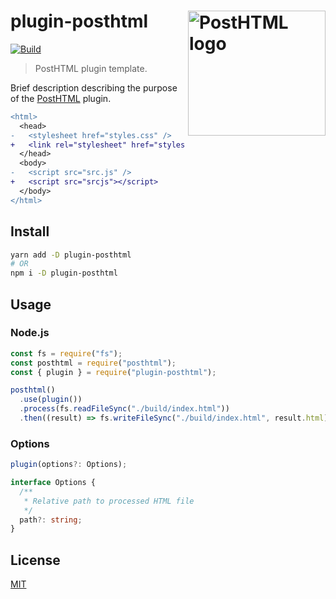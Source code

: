 # plugin-posthtml <img align="right" width="220" height="200" title="PostHTML logo" src="http://posthtml.github.io/posthtml/logo.svg">

[![Build][build]][build-badge]

> PostHTML plugin template.

Brief description describing the purpose of the [PostHTML](https://github.com/posthtml/posthtml) plugin.

```diff
<html>
  <head>
-   <stylesheet href="styles.css" />
+   <link rel="stylesheet" href="styles.css" />
  </head>
  <body>
-   <script src="src.js" />
+   <script src="srcjs"></script>
  </body>
</html>
```

## Install

```bash
yarn add -D plugin-posthtml
# OR
npm i -D plugin-posthtml
```

## Usage

### Node.js

```js
const fs = require("fs");
const posthtml = require("posthtml");
const { plugin } = require("plugin-posthtml");

posthtml()
  .use(plugin())
  .process(fs.readFileSync("./build/index.html"))
  .then((result) => fs.writeFileSync("./build/index.html", result.html));
```

### Options

```ts
plugin(options?: Options);

interface Options {
  /**
   * Relative path to processed HTML file
   */
  path?: string;
}
```

## License

[MIT](LICENSE)

[build]: https://travis-ci.com/metonym/template.svg?branch=plugin-posthtml
[build-badge]: https://travis-ci.com/metonym/template
